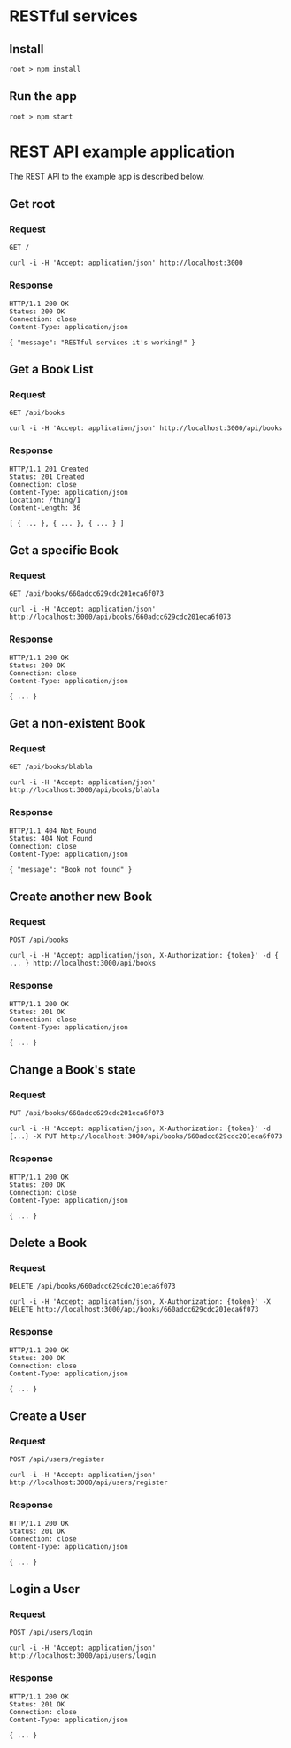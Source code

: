 # RESTful services

## Install

    root > npm install

## Run the app

    root > npm start

# REST API example application

The REST API to the example app is described below.

## Get root

### Request

`GET /`

    curl -i -H 'Accept: application/json' http://localhost:3000

### Response

    HTTP/1.1 200 OK
    Status: 200 OK
    Connection: close
    Content-Type: application/json

    { "message": "RESTful services it's working!" }

## Get a Book List

### Request

`GET /api/books`

    curl -i -H 'Accept: application/json' http://localhost:3000/api/books

### Response

    HTTP/1.1 201 Created
    Status: 201 Created
    Connection: close
    Content-Type: application/json
    Location: /thing/1
    Content-Length: 36

    [ { ... }, { ... }, { ... } ]

## Get a specific Book

### Request

`GET /api/books/660adcc629cdc201eca6f073`

    curl -i -H 'Accept: application/json' http://localhost:3000/api/books/660adcc629cdc201eca6f073

### Response

    HTTP/1.1 200 OK
    Status: 200 OK
    Connection: close
    Content-Type: application/json

    { ... }

## Get a non-existent Book

### Request

`GET /api/books/blabla`

    curl -i -H 'Accept: application/json' http://localhost:3000/api/books/blabla

### Response

    HTTP/1.1 404 Not Found
    Status: 404 Not Found
    Connection: close
    Content-Type: application/json

    { "message": "Book not found" }

## Create another new Book

### Request

`POST /api/books`

    curl -i -H 'Accept: application/json, X-Authorization: {token}' -d { ... } http://localhost:3000/api/books

### Response

    HTTP/1.1 200 OK
    Status: 201 OK
    Connection: close
    Content-Type: application/json

    { ... }

## Change a Book's state

### Request

`PUT /api/books/660adcc629cdc201eca6f073`

    curl -i -H 'Accept: application/json, X-Authorization: {token}' -d {...} -X PUT http://localhost:3000/api/books/660adcc629cdc201eca6f073

### Response

    HTTP/1.1 200 OK
    Status: 200 OK
    Connection: close
    Content-Type: application/json

    { ... }

## Delete a Book

### Request

`DELETE /api/books/660adcc629cdc201eca6f073`

    curl -i -H 'Accept: application/json, X-Authorization: {token}' -X DELETE http://localhost:3000/api/books/660adcc629cdc201eca6f073

### Response

    HTTP/1.1 200 OK
    Status: 200 OK
    Connection: close
    Content-Type: application/json

    { ... }

## Create a User

### Request

`POST /api/users/register`

    curl -i -H 'Accept: application/json' http://localhost:3000/api/users/register

### Response

    HTTP/1.1 200 OK
    Status: 201 OK
    Connection: close
    Content-Type: application/json

    { ... }

## Login a User

### Request

`POST /api/users/login`

    curl -i -H 'Accept: application/json' http://localhost:3000/api/users/login

### Response

    HTTP/1.1 200 OK
    Status: 201 OK
    Connection: close
    Content-Type: application/json

    { ... }
